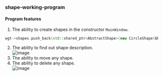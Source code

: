 ### shape-working-program

#### Program features

1. The ability to create shapes in the constructor `MainWindow`.
```c++
wgt->shapes.push_back(std::shared_ptr<AbstractShape>(new CircleShape(QPoint(300, 100), 50)));
```
2. The ability to find out shape description.<br/>
![image](https://user-images.githubusercontent.com/57217014/170651850-09bf0d07-2433-4867-8ef8-01aae2fd9ac6.png)
3. The ability to move any shape.
4. The ability to delete any shape.<br/>
![image](https://user-images.githubusercontent.com/57217014/170652038-7158ef3c-ab94-4861-b5d9-f944162602fc.png)
